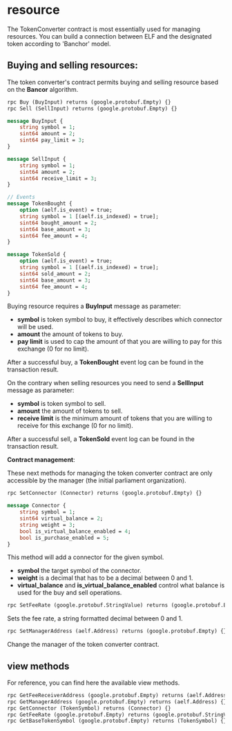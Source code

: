 # resource

The TokenConverter contract is most essentially used for managing resources. You can build a connection between ELF and the designated token according to 'Banchor' model.

## **Buying and selling resources**:

The token converter's contract permits buying and selling resource based on the **Bancor** algorithm.

```Protobuf
rpc Buy (BuyInput) returns (google.protobuf.Empty) {}
rpc Sell (SellInput) returns (google.protobuf.Empty) {}

message BuyInput {
    string symbol = 1;
    sint64 amount = 2;
    sint64 pay_limit = 3;
}

message SellInput {
    string symbol = 1;
    sint64 amount = 2;
    sint64 receive_limit = 3;
}

// Events
message TokenBought {
    option (aelf.is_event) = true;
    string symbol = 1 [(aelf.is_indexed) = true];
    sint64 bought_amount = 2;
    sint64 base_amount = 3;
    sint64 fee_amount = 4;
}

message TokenSold {
    option (aelf.is_event) = true;
    string symbol = 1 [(aelf.is_indexed) = true];
    sint64 sold_amount = 2;
    sint64 base_amount = 3;
    sint64 fee_amount = 4;
}
```

Buying resource requires a **BuyInput** message as parameter:
- **symbol** is token symbol to buy, it effectively describes which connector will be used.
- **amount** the amount of tokens to buy.
- **pay limit** is used to cap the amount of that you are willing to pay for this exchange (0 for no limit).

After a successful buy, a **TokenBought** event log can be found in the transaction result.

On the contrary when selling resources you need to send a **SellInput** message as parameter:
- **symbol** is token symbol to sell.
- **amount** the amount of tokens to sell.
- **receive limit** is the minimum amount of tokens that you are willing to receive for this exchange (0 for no limit).

After a successful sell, a **TokenSold** event log can be found in the transaction result.

**Contract management**:

These next methods for managing the token converter contract are only accessible by the manager (the initial parliament organization).

```Protobuf
rpc SetConnector (Connector) returns (google.protobuf.Empty) {}

message Connector {
    string symbol = 1;
    sint64 virtual_balance = 2;
    string weight = 3;
    bool is_virtual_balance_enabled = 4;
    bool is_purchase_enabled = 5;
}
```

This method will add a connector for the given symbol.
- **symbol** the target symbol of the connector.
- **weight** is a decimal that has to be a decimal between 0 and 1.
- **virtual_balance** and **is_virtual_balance_enabled** control what balance is used for the buy and sell operations. 

```Protobuf
rpc SetFeeRate (google.protobuf.StringValue) returns (google.protobuf.Empty) {}
```

Sets the fee rate, a string formatted decimal between 0 and 1. 

```Protobuf
rpc SetManagerAddress (aelf.Address) returns (google.protobuf.Empty) {}
```

Change the manager of the token converter contract.

## view methods

For reference, you can find here the available view methods.

```Protobuf
rpc GetFeeReceiverAddress (google.protobuf.Empty) returns (aelf.Address) {}
rpc GetManagerAddress (google.protobuf.Empty) returns (aelf.Address) {}
rpc GetConnector (TokenSymbol) returns (Connector) {}
rpc GetFeeRate (google.protobuf.Empty) returns (google.protobuf.StringValue) {}
rpc GetBaseTokenSymbol (google.protobuf.Empty) returns (TokenSymbol) {}
```